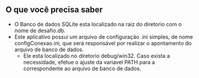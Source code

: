 ## O que você precisa saber
- O Banco de dados SQLite esta localizado na raiz do diretorio com o nome de desafio.db.
- Este aplicativo possui um arquivo de configuração .ini simples, de nome configConexao.ini, que será responsável por realizar o apontamento do arquivo de banco de dados.
  - Ele esta localizado no diretorio debug/win32. Caso exista a necessidade, efetue o ajuste da variavel PATH para a correspondente ao arquivo de banco de dados.
